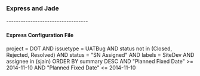 <h3>Express and Jade</h3>
----------------------------------
<h4>Express Configuration File</h4>

project = DOT AND issuetype = UATBug AND status not in (Closed, Rejected, Resolved) AND status = "SN Assigned" AND labels = SiteDev AND assignee in (sjain) ORDER BY summary DESC AND "Planned Fixed Date" >= 2014-11-10 AND "Planned Fixed Date" <= 2014-11-10